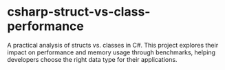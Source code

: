 # csharp-struct-vs-class-performance
A practical analysis of structs vs. classes in C#. This project explores their impact on performance and memory usage through benchmarks, helping developers choose the right data type for their applications.
